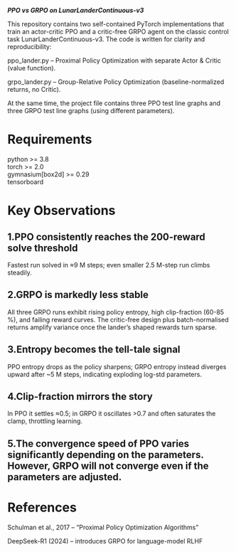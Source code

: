 ***PPO vs GRPO on LunarLanderContinuous-v3***

This repository contains two self-contained PyTorch implementations that train an actor-critic PPO and a critic-free GRPO agent on the classic control task LunarLanderContinuous-v3. The code is written for clarity and reproducibility:

ppo_lander.py – Proximal Policy Optimization with separate Actor & Critic (value function).

grpo_lander.py – Group-Relative Policy Optimization (baseline-normalized returns, no Critic).

At the same time, the project file contains three PPO test line graphs and three GRPO test line graphs (using different parameters).


# Requirements

python >= 3.8  
torch >= 2.0  
gymnasium[box2d] >= 0.29  
tensorboard  


# Key Observations

## 1.PPO consistently reaches the 200-reward solve threshold
Fastest run solved in ≈9 M steps; even smaller 2.5 M-step run climbs steadily.

## 2.GRPO is markedly less stable
All three GRPO runs exhibit rising policy entropy, high clip-fraction (60-85 %), and failing reward curves.
The critic-free design plus batch-normalised returns amplify variance once the lander’s shaped rewards turn sparse.

## 3.Entropy becomes the tell-tale signal
PPO entropy drops as the policy sharpens; GRPO entropy instead diverges upward after ~5 M steps, indicating exploding log-std parameters.

## 4.Clip-fraction mirrors the story
In PPO it settles ≈0.5; in GRPO it oscillates >0.7 and often saturates the clamp, throttling learning.

## 5.The convergence speed of PPO varies significantly depending on the parameters. However, GRPO will not converge even if the parameters are adjusted.

# References

Schulman et al., 2017 – “Proximal Policy Optimization Algorithms”

DeepSeek-R1 (2024) – introduces GRPO for language-model RLHF
